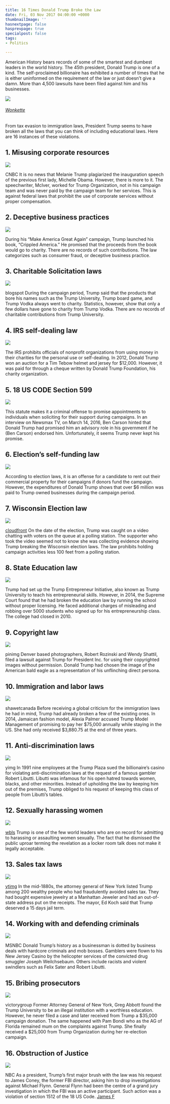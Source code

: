 ```yaml
---
title: 16 Times Donald Trump Broke the Law
date: Fri, 03 Nov 2017 04:00:00 +0000
thumbnailImage: ''
hasnextpage: false
hasprevpage: true
specialpost: false
tags:
- Politics

---
```

American History bears records of some of the smartest and dumbest leaders in the world history. The 45th president, Donald Trump is one of a kind. The self-proclaimed billionaire has exhibited a number of times that he is either uninformed on the requirement of the law or just doesn’t give a damn. More than 4,500 lawsuits have been filed against him and his businesses.

![](http://newsattorneys.wpengine.com/wp-content/uploads/2017/11/trump-apprentice-300x186.jpg)

###### [Wonkette](https://wonkette.com/622944/politico-profile-of-donald-trump-or-serial-killer-biography-we-just-cant-decide)

From tax evasion to immigration laws, President Trump seems to have broken all the laws that you can think of including educational laws. Here are 16 instances of these violations.  

**1\. Misusing corporate resources**
------------------------------------

![](http://newsattorneys.wpengine.com/wp-content/uploads/2017/11/103797999-3ED3-ESB-MelaniaTrump-0719.1910x1000-300x157.jpg)

CNBC It is no news that Melanie Trump plagiarized the inauguration speech of the previous first lady, Michelle Obama. However, there is more to it. The speechwriter, McIver, worked for Trump Organization, not in his campaign team and was never paid by the campaign team for her services. This is against federal laws that prohibit the use of corporate services without proper compensation.  

2\. Deceptive business practices
--------------------------------

![](http://newsattorneys.wpengine.com/wp-content/uploads/2017/11/81nC4nRk4KL-197x300.jpg)

During his “Make America Great Again” campaign, Trump launched his book, “Crippled America.” He promised that the proceeds from the book would go to charity. There are no records of such contributions. The law categorizes such as consumer fraud, or deceptive business practice.  

3\. Charitable Solicitation laws
--------------------------------

![](http://newsattorneys.wpengine.com/wp-content/uploads/2017/11/trump-university-fraud-300x167.jpg)

blogspot During the campaign period, Trump said that the products that bore his names such as the Trump University, Trump board game, and Trump Vodka always went to charity. Statistics, however, show that only a few dollars have gone to charity from Trump Vodka. There are no records of charitable contributions from Trump University.  

4\. IRS self-dealing law
------------------------

![](http://newsattorneys.wpengine.com/wp-content/uploads/2017/11/202801_banner-300x127.jpg)

The IRS prohibits officials of nonprofit organizations from using money in their charities for the personal use or self-dealing. In 2012, Donald Trump won an auction for a Tim Tebow helmet and jersey for $12,000. However, it was paid for through a cheque written by Donald Trump Foundation, his charity organization.  

5\. 18 US CODE Section 599
--------------------------

![](http://newsattorneys.wpengine.com/wp-content/uploads/2017/11/160311092840-01-carson-trump-endorsement-exlarge-169-1-300x168.jpg)

This statute makes it a criminal offense to promise appointments to individuals when soliciting for their support during campaigns. In an interview on Newsmax TV, on March 14, 2016, Ben Carson hinted that Donald Trump had promised him an advisory role in his government if he (Ben Carson) endorsed him. Unfortunately, it seems Trump never kept his promise.  

6\. Election’s self-funding law
-------------------------------

![](http://newsattorneys.wpengine.com/wp-content/uploads/2017/11/c5dcc8259f4fa1b4c9487163a0f4617f-300x300.jpg)

According to election laws, it is an offense for a candidate to rent out their commercial property for their campaigns if donors fund the campaign. However, the expenditures of Donald Trump shows that over $6 million was paid to Trump owned businesses during the campaign period.  

7\. Wisconsin Election law
--------------------------

![](http://newsattorneys.wpengine.com/wp-content/uploads/2017/11/9781333410490-200x300.jpg)

[cloudfront](https://d1w7fb2mkkr3kw.cloudfront.net/assets/images/book/lrg/9781/3334/9781333410490.jpg) On the date of the election, Trump was caught on a video chatting with voters on the queue at a polling station. The supporter who took the video seemed not to know she was collecting evidence showing Trump breaking the Wisconsin election laws. The law prohibits holding campaign activities less 100 feet from a polling station.  

8\. State Education law
-----------------------

![](http://newsattorneys.wpengine.com/wp-content/uploads/2017/11/quote-donald-trump-had-a-university-well-the-state-attorney-general-decided-that-the-donald-david-letterman-123-60-62-1-300x141.jpg)

Trump had set up the Trump Entrepreneur Initiative, also known as Trump University to teach his entrepreneurial skills. However, in 2014, the Supreme Court found that he had broken the education law by running the school without proper licensing. He faced additional charges of misleading and robbing over 5000 students who signed up for his entrepreneurship class. The college had closed in 2010.  

9\. Copyright law
-----------------

![](http://newsattorneys.wpengine.com/wp-content/uploads/2017/11/8ac571a126dba65c89d4ba6af980b745-american-flag-eagle-american-flag-history-216x300.jpg)

pinimg Denver based photographers, Robert Rozinski and Wendy Shattil, filed a lawsuit against Trump for President Inc. for using their copyrighted images without permission. Donald Trump had chosen the image of the American bald eagle as a representation of his unflinching direct persona.  

10\. Immigration and labor laws
-------------------------------

![](http://newsattorneys.wpengine.com/wp-content/uploads/2017/11/trump-alexia-palmer-300x198.jpg)

shawetcanada Before receiving a global criticism for the immigration laws he had in mind, Trump had already broken a few of the existing ones. In 2014, Jamaican fashion model, Alexia Palmer accused Trump Model Management of promising to pay her $75,000 annually while staying in the US. She had only received $3,880.75 at the end of three years.  

11\. Anti-discrimination laws
-----------------------------

![](http://newsattorneys.wpengine.com/wp-content/uploads/2017/11/ccccb6b991989b3d19d73ad89feb901d920914a9-300x193.jpg)

yimg In 1991 nine employees at the Trump Plaza sued the billionaire’s casino for violating anti-discrimination laws at the request of a famous gambler Robert Libutti. Libutti was infamous for his open hatred towards women, blacks, and other minorities. Instead of upholding the law by keeping him out of the premises, Trump obliged to his request of keeping this class of people from Libutti’s tables.  

12\. Sexually harassing women
-----------------------------

![](http://newsattorneys.wpengine.com/wp-content/uploads/2017/11/811601-123046-300x173.png)

[wbls](http://www.wbls.com/sites/g/files/exi701/f/styles/large_730/public/article-images-featured/811601-123046.png?itok=GGCJ17mb) Trump is one of the few world leaders who are on record for admitting to harassing or assaulting women sexually. The fact that he dismissed the public uproar terming the revelation as a locker room talk does not make it legally acceptable.  

13\. Sales tax laws
-------------------

![](http://newsattorneys.wpengine.com/wp-content/uploads/2017/11/maxresdefault-1-300x169.jpg)

[ytimg](https://i.ytimg.com/vi/sU1CLU8eqVc/maxresdefault.jpg) In the mid-1880s, the attorney general of New York listed Trump among 200 wealthy people who had fraudulently avoided sales tax. They had bought expensive jewelry at a Manhattan Jeweler and had an out-of-state address put on the receipts. The mayor, Ed Koch said that Trump deserved a 15 days jail term.  

14\. Working with and defending criminals
-----------------------------------------

![](http://newsattorneys.wpengine.com/wp-content/uploads/2017/11/2017-01-07T15-39-11-466Z-1280x720.video_1067x600-1-300x169.jpg)

MSNBC Donald Trump’s history as a businessman is dotted by business deals with hardcore criminals and mob bosses. Gamblers were flown to his New Jersey Casino by the helicopter services of the convicted drug smuggler Joseph Weilchsebaum. Others include racists and violent swindlers such as Felix Sater and Robert Libutti.  

15\. Bribing prosecutors
------------------------

![](http://newsattorneys.wpengine.com/wp-content/uploads/2017/11/Pam-Bondi-Donald-Trump-victory-300x169.jpg)

victorygroup Former Attorney General of New York, Greg Abbott found the Trump University to be an illegal institution with a worthless education. However, he never filed a case and later received from Trump a $35,000 campaign donation. The same happened with Pam Bondi who as the AG of Florida remained mum on the complaints against Trump. She finally received a $25,000 from Trump Organization during her re-election campaign.  

16\. Obstruction of Justice
---------------------------

![](http://newsattorneys.wpengine.com/wp-content/uploads/2017/11/f_dc_comey_wiretap_170320.nbcnews-ux-1080-600-300x169.jpg)

NBC As a president, Trump’s first major brush with the law was his request to James Coney, the former FBI director, asking him to drop investigations against Michael Flynn. General Flynn had been the centre of a grand jury investigation in which the FBI was an active participant. Such action was a violation of section 1512 of the 18 US Code. [James F](http://www.writeraccess.com/writer/21686/)